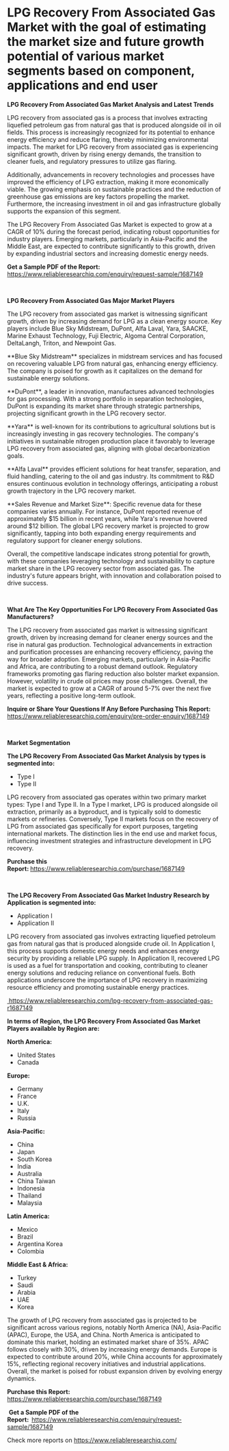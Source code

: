 <p><h1>LPG Recovery From Associated Gas Market with the goal of estimating the market size and future growth potential of various market segments based on component, applications and end user</h1></p><p><strong>LPG Recovery From Associated Gas Market Analysis and Latest Trends</strong></p>
<p><p>LPG recovery from associated gas is a process that involves extracting liquefied petroleum gas from natural gas that is produced alongside oil in oil fields. This process is increasingly recognized for its potential to enhance energy efficiency and reduce flaring, thereby minimizing environmental impacts. The market for LPG recovery from associated gas is experiencing significant growth, driven by rising energy demands, the transition to cleaner fuels, and regulatory pressures to utilize gas flaring. </p><p>Additionally, advancements in recovery technologies and processes have improved the efficiency of LPG extraction, making it more economically viable. The growing emphasis on sustainable practices and the reduction of greenhouse gas emissions are key factors propelling the market. Furthermore, the increasing investment in oil and gas infrastructure globally supports the expansion of this segment. </p><p>The LPG Recovery From Associated Gas Market is expected to grow at a CAGR of 10% during the forecast period, indicating robust opportunities for industry players. Emerging markets, particularly in Asia-Pacific and the Middle East, are expected to contribute significantly to this growth, driven by expanding industrial sectors and increasing domestic energy needs.</p></p>
<p><strong>Get a Sample PDF of the Report:&nbsp;</strong> <a href="https://www.reliableresearchiq.com/enquiry/request-sample/1687149?utm_campaign=2285&utm_medium=2&utm_source=Github&utm_content=ia&utm_term=26032025&utm_id=lpg-recovery-from-associated-gas">https://www.reliableresearchiq.com/enquiry/request-sample/1687149</a></p>
<p>&nbsp;</p>
<p><strong>LPG Recovery From Associated Gas Major Market Players</strong></p>
<p><p>The LPG recovery from associated gas market is witnessing significant growth, driven by increasing demand for LPG as a clean energy source. Key players include Blue Sky Midstream, DuPont, Alfa Laval, Yara, SAACKE, Marine Exhaust Technology, Fuji Electric, Algoma Central Corporation, DeltaLangh, Triton, and Newpoint Gas.</p><p>**Blue Sky Midstream** specializes in midstream services and has focused on recovering valuable LPG from natural gas, enhancing energy efficiency. The company is poised for growth as it capitalizes on the demand for sustainable energy solutions.</p><p>**DuPont**, a leader in innovation, manufactures advanced technologies for gas processing. With a strong portfolio in separation technologies, DuPont is expanding its market share through strategic partnerships, projecting significant growth in the LPG recovery sector.</p><p>**Yara** is well-known for its contributions to agricultural solutions but is increasingly investing in gas recovery technologies. The company's initiatives in sustainable nitrogen production place it favorably to leverage LPG recovery from associated gas, aligning with global decarbonization goals.</p><p>**Alfa Laval** provides efficient solutions for heat transfer, separation, and fluid handling, catering to the oil and gas industry. Its commitment to R&D ensures continuous evolution in technology offerings, anticipating a robust growth trajectory in the LPG recovery market.</p><p>**Sales Revenue and Market Size**: Specific revenue data for these companies varies annually. For instance, DuPont reported revenue of approximately $15 billion in recent years, while Yara's revenue hovered around $12 billion. The global LPG recovery market is projected to grow significantly, tapping into both expanding energy requirements and regulatory support for cleaner energy solutions.</p><p>Overall, the competitive landscape indicates strong potential for growth, with these companies leveraging technology and sustainability to capture market share in the LPG recovery sector from associated gas. The industry's future appears bright, with innovation and collaboration poised to drive success.</p></p>
<p>&nbsp;</p>
<p><strong>What Are The Key Opportunities For LPG Recovery From Associated Gas Manufacturers?</strong></p>
<p><p>The LPG recovery from associated gas market is witnessing significant growth, driven by increasing demand for cleaner energy sources and the rise in natural gas production. Technological advancements in extraction and purification processes are enhancing recovery efficiency, paving the way for broader adoption. Emerging markets, particularly in Asia-Pacific and Africa, are contributing to a robust demand outlook. Regulatory frameworks promoting gas flaring reduction also bolster market expansion. However, volatility in crude oil prices may pose challenges. Overall, the market is expected to grow at a CAGR of around 5-7% over the next five years, reflecting a positive long-term outlook.</p></p>
<p><strong>Inquire or Share Your Questions If Any Before Purchasing This Report:</strong> <a href="https://www.reliableresearchiq.com/enquiry/pre-order-enquiry/1687149?utm_campaign=2285&utm_medium=2&utm_source=Github&utm_content=ia&utm_term=26032025&utm_id=lpg-recovery-from-associated-gas">https://www.reliableresearchiq.com/enquiry/pre-order-enquiry/1687149</a></p>
<p>&nbsp;</p>
<p><strong>Market Segmentation</strong></p>
<p><strong>The LPG Recovery From Associated Gas Market Analysis by types is segmented into:</strong></p>
<p><ul><li>Type I</li><li>Type II</li></ul></p>
<p><p>LPG recovery from associated gas operates within two primary market types: Type I and Type II. In a Type I market, LPG is produced alongside oil extraction, primarily as a byproduct, and is typically sold to domestic markets or refineries. Conversely, Type II markets focus on the recovery of LPG from associated gas specifically for export purposes, targeting international markets. The distinction lies in the end use and market focus, influencing investment strategies and infrastructure development in LPG recovery.</p></p>
<p><strong>Purchase this Report:&nbsp;</strong><a href="https://www.reliableresearchiq.com/purchase/1687149?utm_campaign=2285&utm_medium=2&utm_source=Github&utm_content=ia&utm_term=26032025&utm_id=lpg-recovery-from-associated-gas">https://www.reliableresearchiq.com/purchase/1687149</a></p>
<p>&nbsp;</p>
<p><strong>The LPG Recovery From Associated Gas Market Industry Research by Application is segmented into:</strong></p>
<p><ul><li>Application I</li><li>Application II</li></ul></p>
<p><p>LPG recovery from associated gas involves extracting liquefied petroleum gas from natural gas that is produced alongside crude oil. In Application I, this process supports domestic energy needs and enhances energy security by providing a reliable LPG supply. In Application II, recovered LPG is used as a fuel for transportation and cooking, contributing to cleaner energy solutions and reducing reliance on conventional fuels. Both applications underscore the importance of LPG recovery in maximizing resource efficiency and promoting sustainable energy practices.</p></p>
<p><a href="https://www.reliableresearchiq.com/lpg-recovery-from-associated-gas-r1687149?utm_campaign=2285&utm_medium=2&utm_source=Github&utm_content=ia&utm_term=26032025&utm_id=lpg-recovery-from-associated-gas">&nbsp;https://www.reliableresearchiq.com/lpg-recovery-from-associated-gas-r1687149</a></p>
<p><strong>In terms of Region, the LPG Recovery From Associated Gas Market Players available by Region are:</strong></p>
<p>
    <p> <strong> North America: </strong>
        <ul>
            <li>United States</li>
            <li>Canada</li>
        </ul>
        </p> 
    <p> <strong> Europe: </strong>
        <ul>
            <li>Germany</li>
            <li>France</li>
            <li>U.K.</li>
            <li>Italy</li>
            <li>Russia</li>
        </ul>
        </p> 
    <p> <strong> Asia-Pacific: </strong>
        <ul>
            <li>China</li>
            <li>Japan</li>
            <li>South Korea</li>
            <li>India</li>
            <li>Australia</li>
            <li>China Taiwan</li>
            <li>Indonesia</li>
            <li>Thailand</li>
            <li>Malaysia</li>
        </ul>
        </p> 
    <p> <strong> Latin America: </strong>
        <ul>
            <li>Mexico</li>
            <li>Brazil</li>
            <li>Argentina Korea</li>
            <li>Colombia</li>
        </ul>
        </p> 
    <p> <strong> Middle East & Africa: </strong>
        <ul>
            <li>Turkey</li>
            <li>Saudi</li>
            <li>Arabia</li>
            <li>UAE</li>
            <li>Korea</li>
        </ul>
    </p>
    </p>
<p><p>The growth of LPG recovery from associated gas is projected to be significant across various regions, notably North America (NA), Asia-Pacific (APAC), Europe, the USA, and China. North America is anticipated to dominate this market, holding an estimated market share of 35%. APAC follows closely with 30%, driven by increasing energy demands. Europe is expected to contribute around 20%, while China accounts for approximately 15%, reflecting regional recovery initiatives and industrial applications. Overall, the market is poised for robust expansion driven by evolving energy dynamics.</p></p>
<p><strong>Purchase this Report: </strong><a href="https://www.reliableresearchiq.com/purchase/1687149?utm_campaign=2285&utm_medium=2&utm_source=Github&utm_content=ia&utm_term=26032025&utm_id=lpg-recovery-from-associated-gas">https://www.reliableresearchiq.com/purchase/1687149</a></p>
<p>&nbsp;<strong>Get a Sample PDF of the Report:&nbsp;&nbsp;</strong><a href="https://www.reliableresearchiq.com/enquiry/request-sample/1687149?utm_campaign=2285&utm_medium=2&utm_source=Github&utm_content=ia&utm_term=26032025&utm_id=lpg-recovery-from-associated-gas">https://www.reliableresearchiq.com/enquiry/request-sample/1687149</a></p>
<p><strong></strong></p>
<p>Check more reports on <a href="https://www.reliableresearchiq.com/?utm_campaign=2285&utm_medium=2&utm_source=Github&utm_content=ia&utm_term=26032025&utm_id=lpg-recovery-from-associated-gas">https://www.reliableresearchiq.com/</a></p>